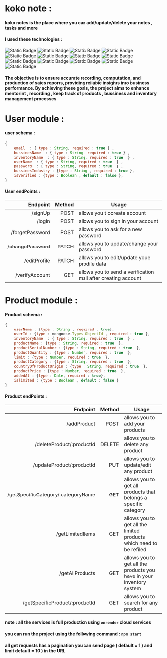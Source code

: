 # koko note : 

#### koko notes is the place where you can add/update/delete your notes , tasks and more  

#### I used these technologies :
![Static Badge](https://img.shields.io/badge/bcrypt-5.1.1-red)
![Static Badge](https://img.shields.io/badge/cloudinary-1.40.0-purple)
![Static Badge](https://img.shields.io/badge/cloudinary_multer-1.0.2-yellow)
![Static Badge](https://img.shields.io/badge/dotenv-16.3.1-yellow)
![Static Badge](https://img.shields.io/badge/cors-2.8.5-0f3)
![Static Badge](https://img.shields.io/badge/express-4.18.2-blue)
![Static Badge](https://img.shields.io/badge/joi-17.8.2-green)
![Static Badge](https://img.shields.io/badge/jsonwebtoken-9.0.1-white)
![Static Badge](https://img.shields.io/badge/mongoose-6.11.5-black)
![Static Badge](https://img.shields.io/badge/multer-1.4.5_lts.1-darkgreen)
![Static Badge](https://img.shields.io/badge/node-19.4.0-darkgreen)
![Static Badge](https://img.shields.io/badge/nodemon-3.0.1-09c)
![Static Badge](https://img.shields.io/badge/node_cron-3.0.2-01F)



#### The objective is to ensure accurate recording, computation, and production of sales reports, providing reliable insights into business performance. By achieving these goals, the project aims to enhance mentorint , recording , keep track of products , bussiness and inventory management processes

# User module :

#### user schema : 

```JavaScript
{
    email  : { type : String, required : true } , 
    bussinesName  : { type : String, required : true } , 
    inventoryName  : { type : String, required : true  } , 
    userName  : { type : String, required : true  } , 
    password  : { type : String, required : true  } , 
    bussinesIndustry : {type : String , required : true },
    isVerified : {type : Boolean , default : false },
}

```

#### User endPoints : 

|Endpoint|Method|Usage
|-------:|-----:|-----
|/signUp|POST|allows you t ocreate account 
|/login|POST|allows you to sign in your account
|/forgetPassword|POST|allows you to ask for a new password
|/changePassword|PATCH|allows you to update/change your password
|/editProfile|PATCH|allows you to edit/update youe prodile data
|/verifyAccount|GET|allows you to send a verification mail after creating account


# Product module :

#### Product schema : 

```JavaScript
{
    userName : {type : String , required : true},
    userId : {type : mongoose.Types.ObjectId , required : true },
    inventoryName  : { type : String, required : true  } , 
    productName : {type : String, required : true  },
    productSerialNumber : {type : String, required : true  },
    productQuantity : {type : Number, required : true  },
    limit : {type : Number, required : true  },
    productCategory : {type : String, required : true  },
    countryOfProductOrigin : {type : String, required : true  },
    productPrice : {type : Number, required : true  },
    addedAt : {type : Date, required : true},
    islimited : {type : Boolean , default : false }
}

```

#### Product endPoints : 

|Endpoint|Method|Usage
|-------:|-----:|-----
|/addProduct|POST|allows you to add your products
|/deleteProduct/:productId|DELETE|allows you to delete any product
|/updateProduct/:productId|PUT|allows you to update/edit any product
|/getSpecificCategory/:categoryName|GET|allows you to get all products that belongs a specific category
|/getLimitedItems|GET|allows you to get all the limited products which need to be refiled
|/getAllProducts|GET|allows you to get all the products you have in your inventory system
|/getSpecificProduct/:productId|GET|allows you to search for any product




#### note : all the services is full production using `onrender` cloud services

#### you can run the project using the following command : `npm start`


#### all get requests has a pagination you can send page ( default = 1 ) and limit default = 10 ) in the URL 

